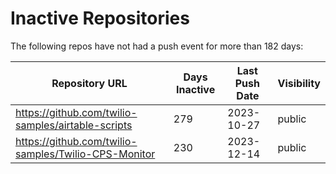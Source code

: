 # Inactive Repositories

The following repos have not had a push event for more than 182 days:

| Repository URL | Days Inactive | Last Push Date | Visibility |
| --- | --- | --- | --- |
| https://github.com/twilio-samples/airtable-scripts | 279 | 2023-10-27 | public |
| https://github.com/twilio-samples/Twilio-CPS-Monitor | 230 | 2023-12-14 | public |
